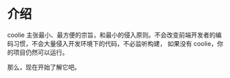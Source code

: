 # 介绍

coolie 主张最小、最方便的宗旨，和最小的侵入原则。不会改变前端开发者的编码习惯，不会大量侵入开发环境下的代码，不必监听构建，
如果没有 coolie，你的项目仍然可以运行。

那么，现在开始了解它吧。
